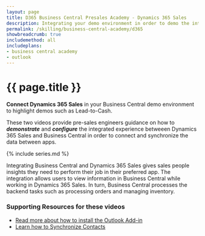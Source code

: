 ```yaml
---
layout: page
title: D365 Business Central Presales Academy - Dynamics 365 Sales
description: Integrating your demo environment in order to demo the integrated experience between Dynamics 365 Sales and Business Central. 
permalink: /skilling/business-central-academy/d365
showbreadcrumb: true
includemethod: all
includeplans:
- business central academy
- outlook
---
```


# {{ page.title }}

**Connect Dynamics 365 Sales** in your Business Central demo environment to highlight demos such as Lead-to-Cash.

These two videos provide pre-sales engineers guidance on how to **_demonstrate_** and **_configure_** the integrated experience betweeen Dynamics 365 Sales and Business Central in order to connect and synchronize the data between apps.

{% include series.md %}

Integrating Business Central and Dynamics 365 Sales gives sales people insights they need to perform their job in their preferred app. The integration allows users to view information in Business Central while working in Dynamics 365 Sales. In turn, Business Central processes the backend tasks such as processing orders and managing inventory. 

### Supporting Resources for these videos

* [Read more about how to install the Outlook Add-in](https://docs.microsoft.com/en-us/dynamics365/business-central/admin-outlook)
* [Learn how to Synchronize Contacts](https://docs.microsoft.com/en-us/dynamics365/business-central/admin-synchronize-outlook-contacts)
